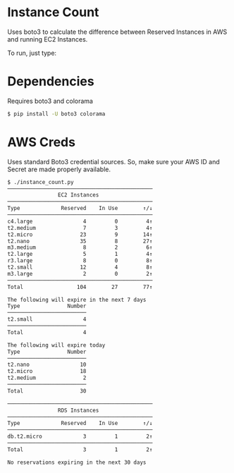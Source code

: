 # Instance Count
Uses boto3 to calculate the difference between Reserved Instances in AWS and
running EC2 Instances.

To run, just type:
# Dependencies
Requires boto3 and colorama

```bash
$ pip install -U boto3 colorama
```
# AWS Creds
Uses standard Boto3 credential sources.  So, make sure your AWS ID and Secret
are made properly available.

```bash
$ ./instance_count.py
──────────────────────────────────────────────
                EC2 Instances
──────────────────────────────────────────────
Type             Reserved    In Use        ↑/↓
──────────────────────────────────────────────
c4.large                4         0         4↑
t2.medium               7         3         4↑
t2.micro               23         9        14↑
t2.nano                35         8        27↑
m3.medium               8         2         6↑
t2.large                5         1         4↑
r3.large                8         0         8↑
t2.small               12         4         8↑
m3.large                2         0         2↑
──────────────────────────────────────────────
Total                 104        27        77↑

The following will expire in the next 7 days
Type               Number
─────────────────────────
t2.small                4
─────────────────────────
Total                   4

The following will expire today
Type               Number
─────────────────────────
t2.nano                10
t2.micro               18
t2.medium               2
─────────────────────────
Total                  30

──────────────────────────────────────────────
                RDS Instances
──────────────────────────────────────────────
Type             Reserved    In Use        ↑/↓
──────────────────────────────────────────────
db.t2.micro             3         1         2↑
──────────────────────────────────────────────
Total                   3         1         2↑

No reservations expiring in the next 30 days
```